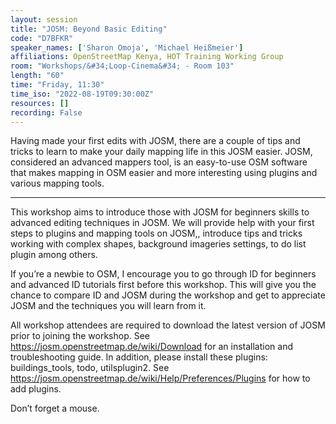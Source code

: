 ```yaml
---
layout: session
title: "JOSM: Beyond Basic Editing"
code: "D7BFKR"
speaker_names: ['Sharon Omoja', 'Michael Heißmeier']
affiliations: OpenStreetMap Kenya, HOT Training Working Group
room: "Workshops/&#34;Loop-Cinema&#34; - Room 103"
length: "60"
time: "Friday, 11:30"
time_iso: "2022-08-19T09:30:00Z"
resources: []
recording: False
---
```


Having made your first edits with JOSM, there are a couple of tips and tricks to learn to make your daily mapping life in this JOSM easier. JOSM, considered an advanced mappers tool, is an easy-to-use OSM software that makes mapping in OSM easier and more interesting using plugins and various mapping tools.

<hr>

This workshop aims to introduce those with JOSM for beginners skills to advanced editing techniques in JOSM. We will provide help with your first steps to plugins and mapping tools on JOSM,, introduce tips and tricks working with complex shapes, background imageries settings, to do list plugin among others.

If you’re a newbie to OSM, I encourage you to go through ID for beginners and advanced ID tutorials first before this workshop. This will give you the chance to compare ID and JOSM during the workshop and get to appreciate JOSM and the techniques you will learn from it.

All workshop attendees are required to download the latest version of JOSM prior to joining the workshop. See https://josm.openstreetmap.de/wiki/Download for an installation and troubleshooting guide. 
In addition, please install these plugins: buildings_tools, todo, utilsplugin2. See https://josm.openstreetmap.de/wiki/Help/Preferences/Plugins for how to add plugins.

Don’t forget a mouse.

